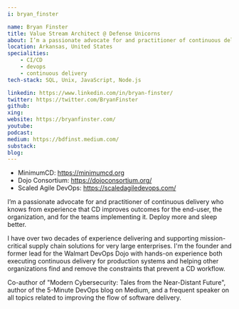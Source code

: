 ```yaml
---
i: bryan_finster

name: Bryan Finster
title: Value Stream Architect @ Defense Unicorns
about: I’m a passionate advocate for and practitioner of continuous delivery
location: Arkansas, United States
specialities:
    - CI/CD
    - devops
    - continuous delivery
tech-stack: SQL, Unix, JavaScript, Node.js

linkedin: https://www.linkedin.com/in/bryan-finster/
twitter: https://twitter.com/BryanFinster
github:
xing:
website: https://bryanfinster.com/
youtube:
podcast:
medium: https://bdfinst.medium.com/
substack:
blog:
---
```


-   MinimumCD: https://minimumcd.org
-   Dojo Consortium: https://dojoconsortium.org/
-   Scaled Agile DevOps: https://scaledagiledevops.com/

I’m a passionate advocate for and practitioner of continuous delivery who knows from experience that CD improves outcomes for the end-user, the organization, and for the teams implementing it. Deploy more and sleep better.

I have over two decades of experience delivering and supporting mission-critical supply chain solutions for very large enterprises. I'm the founder and former lead for the Walmart DevOps Dojo with hands-on experience both executing continuous delivery for production systems and helping other organizations find and remove the constraints that prevent a CD workflow.

Co-author of "Modern Cybersecurity: Tales from the Near-Distant Future", author of the 5-Minute DevOps blog on Medium, and a frequent speaker on all topics related to improving the flow of software delivery.
